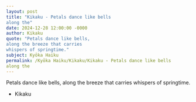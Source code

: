 ```yaml
---
layout: post
title: "Kikaku - Petals dance like bells
along the"
date: 2024-12-28 12:00:00 -0000
author: Kikaku
quote: "Petals dance like bells,
along the breeze that carries
whispers of springtime."
subject: Kyōka Haiku
permalink: /Kyōka Haiku/Kikaku/Kikaku - Petals dance like bells
along the
---
```


Petals dance like bells,
along the breeze that carries
whispers of springtime.

- Kikaku
